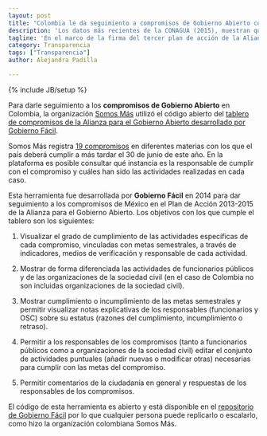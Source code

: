 ```yaml
---
layout: post
title: "Colombia le da seguimiento a compromisos de Gobierno Abierto con el tablero open source de Gobierno Fácil"
description: 'Los datos más recientes de la CONAGUA (2015), muestran que el acceso al agua es regular en 14 estados de la República Mexicana, mientras que en 10 es adecuado y en ocho, deficiente.'
tagline: 'En el marco de la firma del tercer plan de acción de la Alianza para el Gobierno Abierto en Colombia, la organización Somos Más registra los avances en esta materia por medio del tablero de control en código abierto desarrollado por Gobierno Fácil.'
category: Transparencia
tags: ["Transparencia"]
author: Alejandra Padilla

---
```

{% include JB/setup %}


Para darle seguimiento a los **compromisos de Gobierno Abierto** en Colombia, la organización [Somos Más](https://somosmas.org) utilizó el código abierto del [tablero de compromisos de la Alianza para el Gobierno Abierto desarrollado por Gobierno Fácil](http://gobiernofacil.com/herramientas/tablero-aga).

Somos Más registra [19 compromisos](http://compromisos.somosmas.org) en diferentes materias con los que el país deberá cumplir a más tardar el 30 de junio de este año. En la plataforma es posible consultar qué instancia es la responsable de cumplir con el compromiso y cuáles han sido las actividades realizadas en cada caso. 

Esta herramienta fue desarrollada por **Gobierno Fácil** en 2014 para dar seguimiento a los compromisos de México en el Plan de Acción 2013-2015 de la Alianza para el Gobierno Abierto. Los objetivos con los que cumple el tablero son los siguientes:

1. Visualizar el grado de cumplimiento de las actividades específicas de cada compromiso, vinculadas con metas semestrales, a través de indicadores, medios de verificación y responsable de cada actividad.

2. Mostrar de forma diferenciada las actividades de funcionarios públicos y de las organizaciones de la sociedad civil (en el caso de Colombia no son incluidas organizaciones de la sociedad civil).

3. Mostrar cumplimiento o incumplimiento de las metas semestrales y permitir visualizar notas explicativas de los responsables (funcionarios y OSC) sobre su estatus (razones del cumplimiento, incumplimiento o retraso).

4. Permitir a los responsables de los compromisos (tanto a funcionarios públicos como a organizaciones de la sociedad civil) editar el conjunto de actividades puntuales (añadir nuevas o modificar otras) necesarias para cumplir con las metas del compromiso.

5. Permitir comentarios de la ciudadanía en general y respuestas de los responsables de los compromisos.

El código de esta herramienta es abierto y está disponible en el [repositorio de Gobierno Fácil](https://github.com/GobiernoFacil/compromisos) por lo que cualquier persona puede replicarlo o escalarlo, como hizo la organización colombiana Somos Más. 